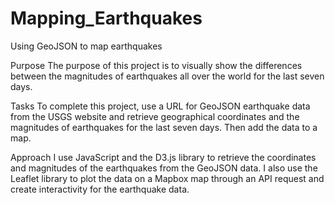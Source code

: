 # Mapping_Earthquakes
Using GeoJSON to map earthquakes

Purpose
The purpose of this project is to visually show the differences between the magnitudes of earthquakes all over the world for the last seven days.

Tasks
To complete this project, use a URL for GeoJSON earthquake data from the USGS website and retrieve geographical coordinates and the magnitudes of earthquakes for the last seven days. Then add the data to a map.

Approach
I use JavaScript and the D3.js library to retrieve the coordinates and magnitudes of the earthquakes from the GeoJSON data. I also use the Leaflet library to plot the data on a Mapbox map through an API request and create interactivity for the earthquake data.
